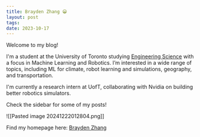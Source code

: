 ```yaml
---
title: Brayden Zhang 😀
layout: post
tags: 
date: 2023-10-17
---
```

Welcome to my blog!

I'm a student at the University of Toronto studying [Engineering Science](https://engsci.utoronto.ca/program/what-is-engsci/#:~:text=Engineering%20science%20is%20an%20interdisciplinary,scientific%2C%20engineering%20and%20arts%20principles.) with a focus in Machine Learning and Robotics. I’m interested in a wide range of topics, including ML for climate, robot learning and simulations, geography, and transportation.

I'm currently a research intern at UofT, collaborating with Nvidia on building better robotics simulators. 

Check the sidebar for some of my posts!




![[Pasted image 20241222012804.png]]


Find my homepage here: [Brayden Zhang](https://brayden-zhang.github.io/) 













